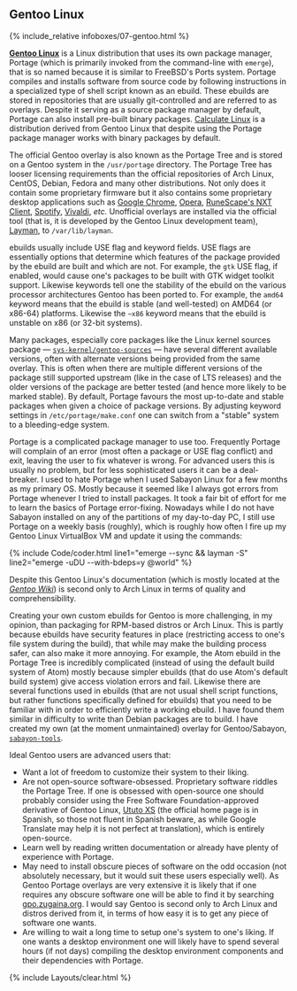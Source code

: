 ## Gentoo Linux
{% include_relative infoboxes/07-gentoo.html %}

[**Gentoo Linux**](https://www.gentoo.org/) is a Linux distribution that uses its own package manager, Portage (which is primarily invoked from the command-line with `emerge`), that is so named because it is similar to FreeBSD's Ports system. Portage compiles and installs software from source code by following instructions in a specialized type of shell script known as an ebuild. These ebuilds are stored in repositories that are usually git-controlled and are referred to as overlays. Despite it serving as a source package manager by default, Portage can also install pre-built binary packages. [Calculate Linux](http://www.calculate-linux.org/) is a distribution derived from Gentoo Linux that despite using the Portage package manager works with binary packages by default.

The official Gentoo overlay is also known as the Portage Tree and is stored on a Gentoo system in the `/usr/portage` directory. The Portage Tree has looser licensing requirements than the official repositories of Arch Linux, CentOS, Debian, Fedora and many other distributions. Not only does it contain some proprietary firmware but it also contains some proprietary desktop applications such as [Google Chrome](https://packages.gentoo.org/packages/www-client/google-chrome), [Opera](https://packages.gentoo.org/packages/www-client/opera), [RuneScape's NXT Client](https://packages.gentoo.org/packages/games-rpg/runescape-launcher), [Spotify](https://packages.gentoo.org/packages/media-sound/spotify), [Vivaldi](https://packages.gentoo.org/packages/www-client/vivaldi), *etc.* Unofficial overlays are installed via the official tool (that is, it is developed by the Gentoo Linux development team), [Layman](https://wiki.gentoo.org/wiki/Layman), to `/var/lib/layman`.

ebuilds usually include USE flag and keyword fields. USE flags are essentially options that determine which features of the package provided by the ebuild are built and which are not. For example, the `gtk` USE flag, if enabled, would cause one's packages to be built with GTK widget toolkit support. Likewise keywords tell one the stability of the ebuild on the various processor architectures Gentoo has been ported to. For example, the `amd64` keyword means that the ebuild is stable (and well-tested) on AMD64 (or x86-64) platforms. Likewise the `~x86` keyword means that the ebuild is unstable on x86 (or 32-bit systems).

Many packages, especially core packages like the Linux kernel sources package &mdash; [`sys-kernel/gentoo-sources`](https://packages.gentoo.org/package/sys-kernel/gentoo-sources) &mdash; have several different available versions, often with alternate versions being provided from the same overlay. This is often when there are multiple different versions of the package still supported upstream (like in the case of LTS releases) and the older versions of the package are better tested (and hence more likely to be marked stable). By default, Portage favours the most up-to-date and stable packages when given a choice of package versions. By adjusting keyword settings in `/etc/portage/make.conf` one can switch from a "stable" system to a bleeding-edge system.

Portage is a complicated package manager to use too. Frequently Portage will complain of an error (most often a package or USE flag conflict) and exit, leaving the user to fix whatever is wrong. For advanced users this is usually no problem, but for less sophisticated users it can be a deal-breaker. I used to hate Portage when I used Sabayon Linux for a few months as my primary OS. Mostly because it seemed like I always got errors from Portage whenever I tried to install packages. It took a fair bit of effort for me to learn the basics of Portage error-fixing. Nowadays while I do not have Sabayon installed on any of the partitions of my day-to-day PC, I still use Portage on a weekly basis (roughly), which is roughly how often I fire up my Gentoo Linux VirtualBox VM and update it using the commands:

{% include Code/coder.html line1="emerge --sync && layman -S" line2="emerge -uDU --with-bdeps=y @world" %}

Despite this Gentoo Linux's documentation (which is mostly located at the [*Gentoo Wiki*](https://wiki.gentoo.org/wiki/Main_Page)) is second only to Arch Linux in terms of quality and comprehensibility.

Creating your own custom ebuilds for Gentoo is more challenging, in my opinion, than packaging for RPM-based distros or Arch Linux. This is partly because ebuilds have security features in place (restricting access to one's file system during the build), that while may make the building process safer, can also make it more annoying. For example, the Atom ebuild in the Portage Tree is incredibly complicated (instead of using the default build system of Atom) mostly because simpler ebuilds (that do use Atom's default build system) give access violation errors and fail. Likewise there are several functions used in ebuilds (that are not usual shell script functions, but rather functions specifically defined for ebuilds) that you need to be familiar with in order to efficiently write a working ebuild. I have found them similar in difficulty to write than Debian packages are to build. I have created my own (at the moment unmaintained) overlay for Gentoo/Sabayon, [`sabayon-tools`](https://github.com/fusion809/sabayon-tools).

Ideal Gentoo users are advanced users that:

* Want a lot of freedom to customize their system to their liking.
* Are not open-source software-obsessed. Proprietary software riddles the Portage Tree. If one is obsessed with open-source one should probably consider using the Free Software Foundation-approved derivative of Gentoo Linux, [Ututo XS](http://www.ututo.org/) (the official home page is in Spanish, so those not fluent in Spanish beware, as while Google Translate may help it is not perfect at translation), which is entirely open-source.
* Learn well by reading written documentation or already have plenty of experience with Portage.
* May need to install obscure pieces of software on the odd occasion (not absolutely necessary, but it would suit these users especially well). As Gentoo Portage overlays are very extensive it is likely that if one requires any obscure software one will be able to find it by searching [gpo.zugaina.org](http://gpo.zugaina.org/). I would say Gentoo is second only to Arch Linux and distros derived from it, in terms of how easy it is to get any piece of software one wants.
* Are willing to wait a long time to setup one's system to one's liking. If one wants a desktop environment one will likely have to spend several hours (if not days) compiling the desktop environment components and their dependencies with Portage.

{% include Layouts/clear.html %}
